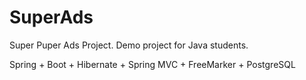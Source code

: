SuperAds
========

Super Puper Ads Project.
Demo project for Java students.

Spring + Boot + Hibernate + Spring MVC + FreeMarker + PostgreSQL
